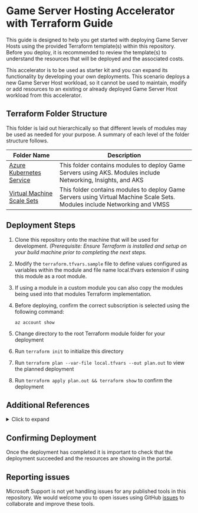 # Game Server Hosting Accelerator with Terraform Guide

This guide is designed to help you get started with deploying Game Server Hosts using the provided Terraform template(s) within this repository. Before you deploy, it is recommended to review the template(s) to understand the resources that will be deployed and the associated costs.

This accelerator is to be used as starter kit and you can expand its functionality by developing your own deployments. This scenario deploys a new Game Server Host workload, so it cannot be used to maintain, modify or add resources to an existing or already deployed Game Server Host workload from this accelerator.

## Terraform Folder Structure

This folder is laid out hierarchically so that different levels of modules may be used as needed for your purpose. A summary of each level of the folder structure follows.

| Folder Name | Description |
| --- | --- |
| [Azure Kubernetes Service](./AKS) | This folder contains modules to deploy Game Servers using AKS. Modules include Networking, Insights, and AKS |
| [Virtual Machine Scale Sets](./Virtual%20Machine%20Scale%20Sets/) | This folder contains modules to deploy Game Servers using Virtual Machine Scale Sets. Modules include Networking and VMSS |

## Deployment Steps

1. Clone this repository onto the machine that will be used for development. *(Prerequisite: Ensure Terraform is installed and setup on your build machine prior to completing the next steps.*
1. Modify the `terraform.tfvars.sample` file to define values configured as variables within the module and file name local.tfvars extension if using this module as a root module.
1. If using a module in a custom module you can also copy the modules being used into that modules Terraform implementation.
1. Before deploying, confirm the correct subscription is selected using the following command:

    ```
    az account show
    ```

1. Change directory to the root Terraform module folder for your deployment

1. Run `terraform init` to initialize this directory
1. Run `terraform plan --var-file local.tfvars --out plan.out` to view the planned deployment
1. Run `terraform apply plan.out && terraform show` to confirm the deployment

## Additional References

<details>

<summary>Click to expand</summary>

- [Terraform Download](https://www.terraform.io/downloads.html)
- [Visual Code Download](https://code.visualstudio.com/Download)
- [Powershell VS Code Extension](https://marketplace.visualstudio.com/items?itemName=ms-vscode.PowerShell)
- [HashiCorp Terraform VS Code Extension](https://marketplace.visualstudio.com/items?itemName=HashiCorp.terraform)
- [Azure Terraform VS Code Extension Name](https://marketplace.visualstudio.com/items?itemName=ms-azuretools.vscode-azureterraform)
- [Azure CLI](https://learn.microsoft.com/cli/azure/install-azure-cli-windows?tabs=azure-cli)
- [Configure the Azure Terraform Visual Studio Code extension](https://learn.microsoft.com/azure/developer/terraform/configure-vs-code-extension-for-terraform?tabs=azure-cli)

</details>

## Confirming Deployment

Once the deployment has completed it is important to check that the deployment succeeded and the resources are showing in the portal.

## Reporting issues

Microsoft Support is not yet handling issues for any published tools in this repository. We would welcome you to open issues using GitHub [issues](https://github.com/Azure/Accelerator-Gaming/issues) to collaborate and improve these tools.
